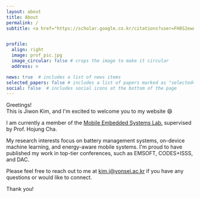 ```yaml
---
layout: about
title: About
permalink: /
subtitle: <a href="https://scholar.google.co.kr/citations?user=FH8S2ewAAAAJ&hl=en">Google Scholar</a> | <a href="https://www.linkedin.com/in/jiwon-kim-40a4971b1/">LinkedIn</a> | <a href="/assets/pdf/Jiwon_Kim-CV_2024.pdf">CV</a>


profile:
  align: right
  image: prof_pic.jpg
  image_circular: false # crops the image to make it circular
  address: >

news: true  # includes a list of news items
selected_papers: false # includes a list of papers marked as "selected={true}"
social: false  # includes social icons at the bottom of the page
---
```


Greetings!  
This is Jiwon Kim, and I'm excited to welcome you to my website :smile:

I am currently a member of the [Mobile Embedded Systems Lab.](https://mobed.yonsei.ac.kr) supervised by Prof. Hojung Cha.

My research interests focus on battery management systems, on-device machine learning, and energy-aware mobile systems. I'm proud to have published my work in top-tier conferences, such as EMSOFT, CODES+ISSS, and DAC.

Please feel free to reach out to me at [kim.j@yonsei.ac.kr](mailto:kim.j@yonsei.ac.kr) if you have any questions or would like to connect.

Thank you!